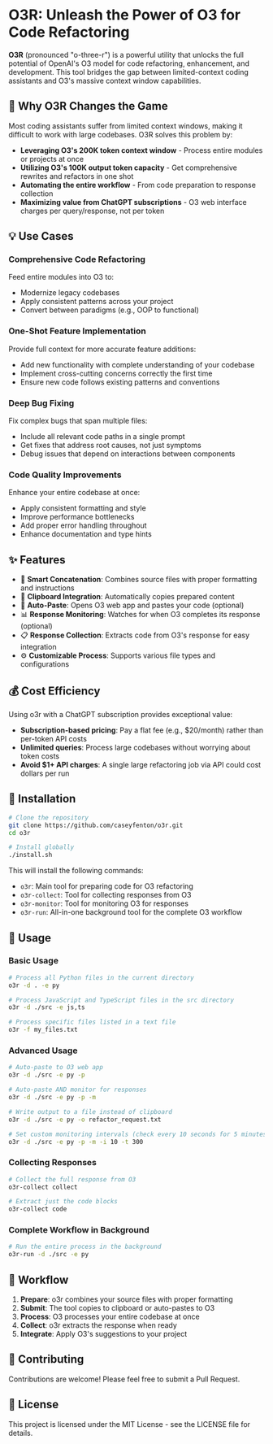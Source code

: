 # O3R: Unleash the Power of O3 for Code Refactoring

**O3R** (pronounced "o-three-r") is a powerful utility that unlocks the full potential of OpenAI's O3 model for code refactoring, enhancement, and development. This tool bridges the gap between limited-context coding assistants and O3's massive context window capabilities.

## 🚀 Why O3R Changes the Game

Most coding assistants suffer from limited context windows, making it difficult to work with large codebases. O3R solves this problem by:

- **Leveraging O3's 200K token context window** - Process entire modules or projects at once
- **Utilizing O3's 100K output token capacity** - Get comprehensive rewrites and refactors in one shot
- **Automating the entire workflow** - From code preparation to response collection
- **Maximizing value from ChatGPT subscriptions** - O3 web interface charges per query/response, not per token

## 💡 Use Cases

### Comprehensive Code Refactoring
Feed entire modules into O3 to:
- Modernize legacy codebases
- Apply consistent patterns across your project
- Convert between paradigms (e.g., OOP to functional)

### One-Shot Feature Implementation
Provide full context for more accurate feature additions:
- Add new functionality with complete understanding of your codebase
- Implement cross-cutting concerns correctly the first time
- Ensure new code follows existing patterns and conventions

### Deep Bug Fixing
Fix complex bugs that span multiple files:
- Include all relevant code paths in a single prompt
- Get fixes that address root causes, not just symptoms
- Debug issues that depend on interactions between components

### Code Quality Improvements
Enhance your entire codebase at once:
- Apply consistent formatting and style
- Improve performance bottlenecks
- Add proper error handling throughout
- Enhance documentation and type hints

## ✨ Features

- 🔄 **Smart Concatenation**: Combines source files with proper formatting and instructions
- 📎 **Clipboard Integration**: Automatically copies prepared content
- 🚀 **Auto-Paste**: Opens O3 web app and pastes your code (optional)
- 📊 **Response Monitoring**: Watches for when O3 completes its response (optional)
- 📋 **Response Collection**: Extracts code from O3's response for easy integration
- ⚙️ **Customizable Process**: Supports various file types and configurations

## 💰 Cost Efficiency

Using o3r with a ChatGPT subscription provides exceptional value:
- **Subscription-based pricing**: Pay a flat fee (e.g., $20/month) rather than per-token API costs
- **Unlimited queries**: Process large codebases without worrying about token costs
- **Avoid $1+ API charges**: A single large refactoring job via API could cost dollars per run

## 🔧 Installation

```bash
# Clone the repository
git clone https://github.com/caseyfenton/o3r.git
cd o3r

# Install globally
./install.sh
```

This will install the following commands:

- `o3r`: Main tool for preparing code for O3 refactoring
- `o3r-collect`: Tool for collecting responses from O3
- `o3r-monitor`: Tool for monitoring O3 for responses
- `o3r-run`: All-in-one background tool for the complete O3 workflow

## 📖 Usage

### Basic Usage

```bash
# Process all Python files in the current directory
o3r -d . -e py

# Process JavaScript and TypeScript files in the src directory
o3r -d ./src -e js,ts

# Process specific files listed in a text file
o3r -f my_files.txt
```

### Advanced Usage

```bash
# Auto-paste to O3 web app
o3r -d ./src -e py -p

# Auto-paste AND monitor for responses
o3r -d ./src -e py -p -m

# Write output to a file instead of clipboard
o3r -d ./src -e py -o refactor_request.txt

# Set custom monitoring intervals (check every 10 seconds for 5 minutes)
o3r -d ./src -e py -p -m -i 10 -t 300
```

### Collecting Responses

```bash
# Collect the full response from O3
o3r-collect collect

# Extract just the code blocks
o3r-collect code
```

### Complete Workflow in Background

```bash
# Run the entire process in the background
o3r-run -d ./src -e py
```

## 🔄 Workflow

1. **Prepare**: o3r combines your source files with proper formatting
2. **Submit**: The tool copies to clipboard or auto-pastes to O3
3. **Process**: O3 processes your entire codebase at once
4. **Collect**: o3r extracts the response when ready
5. **Integrate**: Apply O3's suggestions to your project

## 🤝 Contributing

Contributions are welcome! Please feel free to submit a Pull Request.

## 📄 License

This project is licensed under the MIT License - see the LICENSE file for details.

